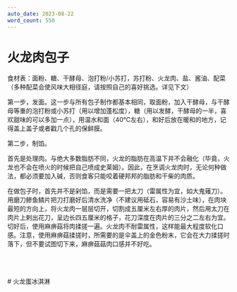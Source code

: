 ```yaml
---
auto_date: 2023-08-22
word_count: 550
---
```


# 火龙肉包子

食材表：面粉、糖、干酵母、泡打粉/小苏打，苏打粉、火龙肉、盐、酱油、配菜（多种配菜会使风味大相径庭，请按照自己的喜好挑选。详见下文）

第一步，发面。这一步与所有包子制作都基本相同，取面粉，加入干酵母，与干酵母等重的泡打粉或小苏打（用以增加蓬松度），糖（用以发酵，干酵母的一半，喜欢甜味的可以多加一点），用温水和面（40℃左右），和好后放在暖和的地方，记得盖上盖子或者戳几个孔的保鲜膜。

第二步，制馅。

首先是处理肉。与绝大多数脂肪不同，火龙的脂肪在高温下并不会融化（毕竟，火龙也不会在喷火的时候把自己喷成史莱姆）。因此，在烹调火龙肉时，无论何种做法，都必须要加入碱，否则食客只能咬着硬邦邦的脂肪和干柴的肉质。

在做包子时，首先并不是剁馅，而是需要一把太刀（雷属性为宜，如大鬼薙刀）。用磨刀鲹鱼鳞片把刀打磨好后清水洗净（不建议用砥石，容易有沙土味），在肉块最短的方向上，将火龙肉一层层切开，切割成五厘米左右厚的肉片，然后用太刀在肉片上剌出花刀，呈边长四五厘米的格子，花刀深度在肉片的三分之二左右为宜。切好后，使用麻痹菇将肉揉搓一遍。火龙肉不耐雷属性，这样能最大程度软化口感。注意，使用麻痹菇揉搓时，所需要的是伞盖上的金色粉末，它会在大力揉搓时落下，但不要试图切下来，麻痹菇菇肉口感并不好吃。

<br>

<br>
<br>
# 火龙蛋冰淇淋
